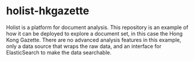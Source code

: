 holist-hkgazette
================

Holist is a platform for document analysis. This repository is an example of how it can be deployed to explore a document set, in this case the Hong Kong Gazette. There are no advanced analysis features in this example, only a data source that wraps the raw data, and an interface for ElasticSearch to make the data searchable.
